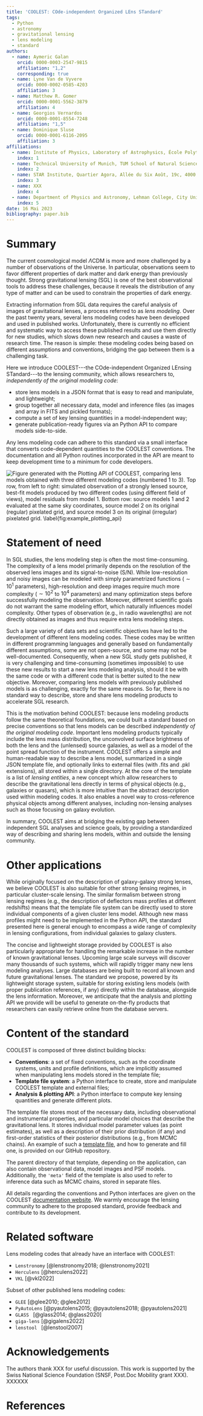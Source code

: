 ```yaml
---
title: 'COOLEST: COde-independent Organized LEns STandard'
tags:
  - Python
  - astronomy
  - gravitational lensing
  - lens modeling
  - standard
authors:
  - name: Aymeric Galan
    orcid: 0000-0003-2547-9815
    affiliation: "1,2"
    corresponding: true
  - name: Lyne Van de Vyvere
    orcid: 0000-0002-0585-4203
    affiliation: 3
  - name: Matthew R. Gomer
    orcid: 0000-0001-5562-3879
    affiliation: 4
  - name: Georgios Vernardos
    orcid: 0000-0001-8554-7248
    affiliation: "1,5"
  - name: Dominique Sluse
    orcid: 0000-0001-6116-2095
    affiliation: 3
affiliations:
  - name: Institute of Physics, Laboratory of Astrophysics, École Polytechnique Fédérale de Lausanne (EPFL), Switzerland
    index: 1
  - name: Technical University of Munich, TUM School of Natural Sciences, Department of Physics, James-Franck-Strasse 1, 85748 Garching, Germany
    index: 2
  - name: STAR Institute, Quartier Agora, Allée du Six Août, 19c, 4000 Liège, Belgium
    index: 3
  - name: XXX
    index: 4
  - name: Department of Physics and Astronomy, Lehman College, City University of New York, 250 Bedford Park Boulevard West, Bronx, NY 10468-1589, USA
    index: 5
date: 16 Mai 2023
bibliography: paper.bib
---
```


# Summary

The current cosmological model $\Lambda$CDM is more and more challenged by a number of observations of the Universe. In particular, observations seem to favor different properties of dark matter and dark energy than previously thought. Strong gravitational lensing (SGL) is one of the best observational tools to address these challenges, because it reveals the distribution of any type of matter and can be used to constrain the properties of dark energy.

Extracting information from SGL data requires the careful analysis of images of gravitational lenses, a process referred to as _lens modeling_. Over the past twenty years, several lens modeling codes have been developed and used in published works. Unfortunately, there is currently no efficient and systematic way to access these published results and use them directly for new studies, which slows down new research and causes a waste of research time. The reason is simple: these modeling codes being based on different assumptions and conventions, bridging the gap between them is a challenging task.

Here we introduce COOLEST---the COde-independent Organized LEnsing STandard---to the lensing community, which allows researchers to, _independently of the original modeling code_:

- store lens models in a JSON format that is easy to read and manipulate, and lightweight;
- group together all necessary data, model and inference files (as images and array in FITS and pickled formats);
- compute a set of key lensing quantities in a model-independent way;
- generate publication-ready figures via an Python API to compare models side-to-side.

Any lens modeling code can adhere to this standard via a small interface that converts code-dependent quantities to the COOLEST conventions. The documentation and all Python routines incorporated in the API are meant to keep development time to a minimum for code developers.

![Figure generated with the Plotting API of COOLEST, comparing lens models obtained with three different modeling codes (numbered 1 to 3). Top row, from left to right: simulated observation of a strongly lensed source, best-fit models produced by two different codes (using different field of views), model residuals from model 1. Bottom row: source models 1 and 2 evaluated at the same sky coordinates, source model 2 on its original (regular) pixelated grid, and source model 3 on its original (irregular) pixelated grid. \label{fig:example_plotting_api}](coolest_plot_example.png)


# Statement of need

In SGL studies, the lens modeling step is often the most time-consuming. The complexity of a lens model primarily depends on the resolution of the observed lens images and its signal-to-noise (S/N). While low-resolution and noisy images can be modeled with simply parametrized functions ($\sim 10^1$ parameters), high-resolution and deep images require much more complexity ($\sim 10^2$ to $10^4$ parameters) and many optimization steps before successfully modeling the observation. Moreover, different scientific goals do not warrant the same modeling effort, which naturally influences model complexity. Other types of observation (e.g., in radio wavelengths) are not directly obtained as images and thus require extra lens modeling steps.

Such a large variety of data sets and scientific objectives have led to the development of different lens modeling codes. These codes may be written in different programming languages and generally based on fundamentally different assumptions, some are not open-source, and some may not be well-documented. Consequently, when a new SGL study gets published, it is very challenging and time-consuming (sometimes impossible) to use these new results to start a new lens modeling analysis, should it be with the same code or with a different code that is better suited to the new objective. Moreover, comparing lens models with previously published models is as challenging, exactly for the same reasons. So far, there is no standard way to describe, store and share lens modeling products to accelerate SGL research.

This is the motivation behind COOLEST: because lens modeling products follow the same theoretical foundations, we could built a standard based on precise conventions so that lens models can be described _independently of the original modeling code_. Important lens modeling products typically include the lens mass distribution, the unconvolved surface brightness of both the lens and the (unlensed) source galaxies, as well as a model of the point spread function of the instrument. COOLEST offers a simple and human-readable way to describe a lens model, summarized in a single JSON template file, and optionally links to external files (with .fits and .pkl extensions), all stored within a single directory. At the core of the template is a list of _lensing entities_, a new concept which allow researchers to describe the gravitational lens directly in terms of physical objects (e.g., galaxies or quasars), which is more intuitive than the abstract description used within modeling codes. It also enables a novel way to cross-reference physical objects among different analyses, including non-lensing analyses such as those focusing on galaxy evolution.

In summary, COOLEST aims at bridging the existing gap between independent SGL analyses and science goals, by providing a standardized way of describing and sharing lens models, within and outside the lensing community.

# Other applications

While originally focused on the description of galaxy-galaxy strong lenses, we believe COOLEST is also suitable for other strong lensing regimes, in particular cluster-scale lensing. The similar formalism between strong lensing regimes (e.g., the description of deflectors mass profiles at different redshifts) means that the template file system can be directly used to store individual components of a given cluster lens model. Although new mass profiles might need to be implemented in the Python API, the standard presented here is general enough to encompass a wide range of complexity in lensing configurations, from individual galaxies to galaxy clusters.

The concise and lightweight storage provided by COOLEST is also particularly appropriate for handling the remarkable increase in the number of known gravitational lenses. Upcoming large scale surveys will discover many thousands of such systems, which will rapidly trigger many new lens modeling analyses. Large databases are being built to record all known and future gravitational lenses. The standard we propose, powered by its lightweight storage system, suitable for storing existing lens models (with proper publication references, if any) directly within the database, alongside the lens information. Moreover, we anticipate that the analysis and plotting API we provide will be useful to generate on-the-fly products that researchers can easily retrieve online from the database servers.

# Content of the standard

COOLEST is composed of three distinct building blocks:

- __Conventions__: a set of fixed conventions, such as the coordinate systems, units and profile definitions, which are implicitly assumed when manipulating lens models stored in the template file;
- __Template file system__: a Python interface to create, store and manipulate COOLEST template and external files;
- __Analysis & plotting API__: a Python interface to compute key lensing quantities and generate different plots.

The template file stores most of the necessary data, including observational and instrumental properties, and particular model choices that describe the gravitational lens. It stores individual model parameter values (as point estimates), as well as a description of their prior distribution (if any) and first-order statistics of their posterior distributions (e.g., from MCMC chains). An example of such a [template file](https://github.com/aymgal/COOLEST/blob/main/examples), and how to generate and fill one, is provided on our GitHub repository.

The parent directory of that template, depending on the application, can also contain observational data, model images and PSF models. Additionally, the `'meta'` field of the template is also used to refer to inference data such as MCMC chains, stored in separate files.

All details regarding the conventions and Python interfaces are given on the COOLEST [documentation website](https://coolest.readthedocs.io). We warmly encourage the lensing community to adhere to the proposed standard, provide feedback and contribute to its development.

# Related software

Lens modeling codes that already have an interface with COOLEST:

- `Lenstronomy` [@lenstronomy2018; @lenstronomy2021]
- `Herculens` [@herculens2022]
- `VKL` [@vkl2022]

Subset of other published lens modeling codes:

- `GLEE` [@glee2010; @glee2012]
- `PyAutoLens` [@pyautolens2015; @pyautolens2018; @pyautolens2021]
- `GLASS ` [@glass2014; @glass2020]
- `giga-lens` [@gigalens2022]
- `lenstool ` [@lenstool2007]

# Acknowledgements

The authors thank XXX for useful discussion. This work is supported by the Swiss National Science Foundation (SNSF, Post.Doc Mobility grant XXX). XXXXXX

# References
